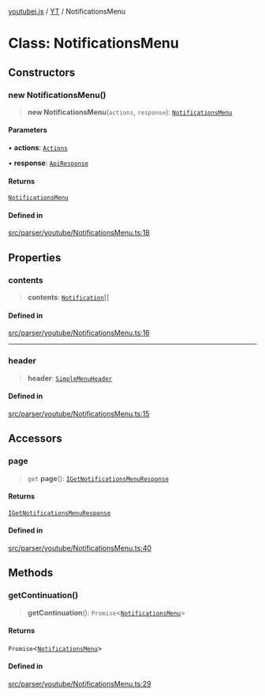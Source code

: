 [youtubei.js](../../../README.md) / [YT](../README.md) / NotificationsMenu

# Class: NotificationsMenu

## Constructors

### new NotificationsMenu()

> **new NotificationsMenu**(`actions`, `response`): [`NotificationsMenu`](NotificationsMenu.md)

#### Parameters

• **actions**: [`Actions`](../../../classes/Actions.md)

• **response**: [`ApiResponse`](../../../interfaces/ApiResponse.md)

#### Returns

[`NotificationsMenu`](NotificationsMenu.md)

#### Defined in

[src/parser/youtube/NotificationsMenu.ts:18](https://github.com/LuanRT/YouTube.js/blob/4ae0cc5c523a2080e68d6c0c1437c78fe318ea30/src/parser/youtube/NotificationsMenu.ts#L18)

## Properties

### contents

> **contents**: [`Notification`](../../YTNodes/classes/Notification.md)[]

#### Defined in

[src/parser/youtube/NotificationsMenu.ts:16](https://github.com/LuanRT/YouTube.js/blob/4ae0cc5c523a2080e68d6c0c1437c78fe318ea30/src/parser/youtube/NotificationsMenu.ts#L16)

***

### header

> **header**: [`SimpleMenuHeader`](../../YTNodes/classes/SimpleMenuHeader.md)

#### Defined in

[src/parser/youtube/NotificationsMenu.ts:15](https://github.com/LuanRT/YouTube.js/blob/4ae0cc5c523a2080e68d6c0c1437c78fe318ea30/src/parser/youtube/NotificationsMenu.ts#L15)

## Accessors

### page

> `get` **page**(): [`IGetNotificationsMenuResponse`](../../APIResponseTypes/type-aliases/IGetNotificationsMenuResponse.md)

#### Returns

[`IGetNotificationsMenuResponse`](../../APIResponseTypes/type-aliases/IGetNotificationsMenuResponse.md)

#### Defined in

[src/parser/youtube/NotificationsMenu.ts:40](https://github.com/LuanRT/YouTube.js/blob/4ae0cc5c523a2080e68d6c0c1437c78fe318ea30/src/parser/youtube/NotificationsMenu.ts#L40)

## Methods

### getContinuation()

> **getContinuation**(): `Promise`\<[`NotificationsMenu`](NotificationsMenu.md)\>

#### Returns

`Promise`\<[`NotificationsMenu`](NotificationsMenu.md)\>

#### Defined in

[src/parser/youtube/NotificationsMenu.ts:29](https://github.com/LuanRT/YouTube.js/blob/4ae0cc5c523a2080e68d6c0c1437c78fe318ea30/src/parser/youtube/NotificationsMenu.ts#L29)
